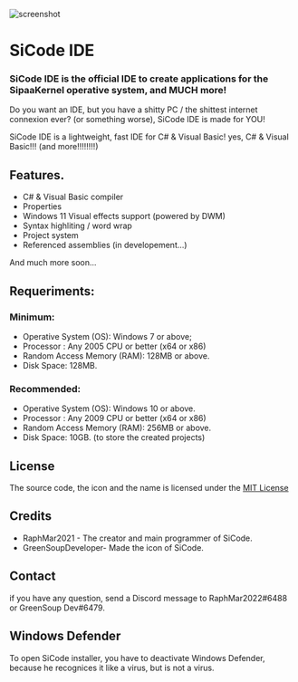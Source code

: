 ![screenshot](https://user-images.githubusercontent.com/81994075/208655446-a032a0c8-4ef9-47db-b1e8-322ad918fd94.png)

# SiCode IDE

### SiCode IDE is the official IDE to create applications for the SipaaKernel operative system, and MUCH more!

Do you want an IDE, but you have a shitty PC / the shittest internet connexion ever? (or something worse), SiCode IDE is made for YOU!

SiCode IDE is a lightweight, fast IDE for C# & Visual Basic! yes, C# & Visual Basic!!! (and more!!!!!!!!)

## Features.

* C# & Visual Basic compiler
* Properties
* Windows 11 Visual effects support (powered by DWM)
* Syntax highliting / word wrap
* Project system
* Referenced assemblies (in developement...)

And much more soon...

## Requeriments:

### Minimum:

* Operative System (OS): Windows 7 or above;
* Processor : Any 2005 CPU or better (x64 or x86)
* Random Access Memory (RAM): 128MB or above.
* Disk Space: 128MB.

### Recommended:

* Operative System (OS): Windows 10 or above.
* Processor : Any 2009 CPU or better (x64 or x86)
* Random Access Memory (RAM): 256MB or above.
* Disk Space: 10GB. (to store the created projects)

## License
The source code, the icon and the name is licensed under the [MIT License](https://github.com/RaphMar2021/SiCodeIDE/blob/master/license.txt)

## Credits

* RaphMar2021 - The creator and main programmer of SiCode.
* GreenSoupDeveloper- Made the icon of SiCode.

## Contact

if you have any question, send a Discord message to RaphMar2022#6488 or GreenSoup Dev#6479.

## Windows Defender

To open SiCode installer, you have to deactivate Windows Defender, because he recognices it like a virus, but is not a virus.
